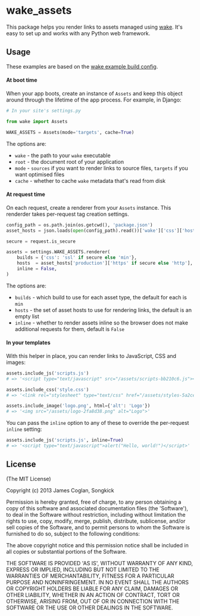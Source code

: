 # wake_assets

This package helps you render links to assets managed using
[wake](http://github.com/jcoglan/wake). It's easy to set up and works with any
Python web framework.


## Usage

These examples are based on the [wake example build
config](https://github.com/jcoglan/wake#usage).

#### At boot time

When your app boots, create an instance of `Assets` and keep this object around
through the lifetime of the app process. For example, in Django:

```python
# In your site's settings.py

from wake import Assets

WAKE_ASSETS = Assets(mode='targets', cache=True)
```

The options are:

* `wake` - the path to your `wake` executable
* `root` - the document root of your application
* `mode` - `sources` if you want to render links to source files, `targets`
  if you want optimised files
* `cache` - whether to cache `wake` metadata that's read from disk

#### At request time

On each request, create a renderer from your `Assets` instance. This renderder
takes per-request tag creation settings.

```python
config_path = os.path.join(os.getcwd(), 'package.json')
asset_hosts = json.loads(open(config_path).read())['wake']['css']['hosts']

secure = request.is_secure

assets = settings.WAKE_ASSETS.renderer(
    builds = {'css': 'ssl' if secure else 'min'},
    hosts  = asset_hosts['production']['https' if secure else 'http'],
    inline = False,
)
```

The options are:

* `builds` - which build to use for each asset type, the default for each is
  `min`
* `hosts` - the set of asset hosts to use for rendering links, the default is
  an empty list
* `inline` - whether to render assets inline so the browser does not make
  additional requests for them, default is `False`

#### In your templates

With this helper in place, you can render links to JavaScript, CSS and images:

```python
assets.include_js('scripts.js')
# => '<script type="text/javascript" src="/assets/scripts-bb210c6.js"></script>'

assets.include_css('style.css')
# => '<link rel="stylesheet" type="text/css" href="/assets/styles-5a2ceb1.css">'

assets.include_image('logo.png', html={'alt': 'Logo'})
# => '<img src="/assets/logo-2fa8d38.png" alt="Logo">'
```

You can pass the `inline` option to any of these to override the per-request
`inline` setting:

```python
assets.include_js('scripts.js', inline=True)
# => '<script type="text/javascript">alert("Hello, world!")</script>'
```


## License

(The MIT License)

Copyright (c) 2013 James Coglan, Songkick

Permission is hereby granted, free of charge, to any person obtaining a copy of
this software and associated documentation files (the 'Software'), to deal in
the Software without restriction, including without limitation the rights to
use, copy, modify, merge, publish, distribute, sublicense, and/or sell copies of
the Software, and to permit persons to whom the Software is furnished to do so,
subject to the following conditions:

The above copyright notice and this permission notice shall be included in all
copies or substantial portions of the Software.

THE SOFTWARE IS PROVIDED 'AS IS', WITHOUT WARRANTY OF ANY KIND, EXPRESS OR
IMPLIED, INCLUDING BUT NOT LIMITED TO THE WARRANTIES OF MERCHANTABILITY, FITNESS
FOR A PARTICULAR PURPOSE AND NONINFRINGEMENT. IN NO EVENT SHALL THE AUTHORS OR
COPYRIGHT HOLDERS BE LIABLE FOR ANY CLAIM, DAMAGES OR OTHER LIABILITY, WHETHER
IN AN ACTION OF CONTRACT, TORT OR OTHERWISE, ARISING FROM, OUT OF OR IN
CONNECTION WITH THE SOFTWARE OR THE USE OR OTHER DEALINGS IN THE SOFTWARE.

